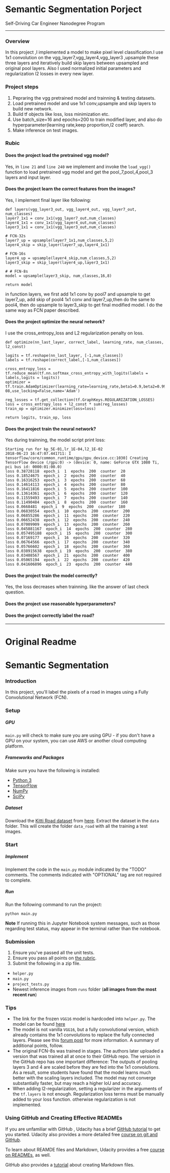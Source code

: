 # Semantic Segmentation Porject
Self-Driving Car Engineer Nanodegree Program

---
### Overview
In this project ,I implemented a model to make pixel level classification.I use 1x1 convolution on the vgg_layer7,vgg_layer4,vgg_layer3 ,upsample these three layers and iteratively build skip layers between upsampled and original pool layers. Also I used normalized initial parameters and regularization l2 losses in every new layer.

### Project steps
1. Pepraring the vgg pretrained model and  trainning & testing datasets.
2. Load pretrained model and use 1x1 conv,upsample and skip layers to build new network.
3. Build tf objects like loss, loss minimization etc.
4. Use batch_size=16 and epochs=200 to train modified layer, and also do hyperparameter(learning rate,keep proportion,l2 coeff) search.
5. Make inference on test images.

### Rubic
#### Does the project load the pretrained vgg model?
Yes, in `line 21` and `line 240` we implement and invoke the `load_vgg()` function to load pretrained vgg model and get the pool_7,pool_4,pool_3 layers and input layer.  
#### Does the project learn the correct features from the images?
Yes, I implement final layer like following:

    def layers(vgg_layer3_out, vgg_layer4_out, vgg_layer7_out, num_classes)
    layer7_1x1 = conv_1x1(vgg_layer7_out,num_classes)
    layer4_1x1 = conv_1x1(vgg_layer4_out,num_classes)
    layer3_1x1 = conv_1x1(vgg_layer3_out,num_classes)

    # FCN-32s
    layer7_up = upsample(layer7_1x1,num_classes,5,2) 
    layer4_skip = skip_layer(layer7_up,layer4_1x1)

    # FCN-16s
    layer4_up = upsample(layer4_skip,num_classes,5,2)
    layer3_skip = skip_layer(layer4_up,layer3_1x1)

    # # FCN-8s
    model = upsample(layer3_skip, num_classes,16,8)
    
    return model

in function layers, we first add 1x1 conv by pool7 and upsample to get layer7_up, add skip of pool4 1x1 conv and layer7_up,then do the same to pool4, then do upsample to layer3_skip to get final modified model. I do the same way as FCN paper described.

#### Does the project optimize the neural network?
I use the cross_entropy_loss and L2 regularization penalty on loss.

    def optimize(nn_last_layer, correct_label, learning_rate, num_classes, l2_const)

    logits = tf.reshape(nn_last_layer, [-1,num_classes])
    labels = tf.reshape(correct_label,[-1,num_classes])
    
    cross_entropy_loss = tf.reduce_mean(tf.nn.softmax_cross_entropy_with_logits(labels = labels,logits = logits))
    optimizer = tf.train.AdamOptimizer(learning_rate=learning_rate,beta1=0.9,beta2=0.999,epsilon=1e-08,use_locking=False,name='Adam')
    
    reg_losses = tf.get_collection(tf.GraphKeys.REGULARIZATION_LOSSES)
    loss = cross_entropy_loss + l2_const * sum(reg_losses)
    train_op = optimizer.minimize(loss=loss)
    
    return logits, train_op, loss
    
#### Does the project train the neural network?
Yes during trainning, the model script print loss:

    Starting run for kp_5E-01,lr_1E-04,l2_1E-02
    2018-06-23 16:47:07.441711: I tensorflow/core/common_runtime/gpu/gpu_device.cc:1030] Creating TensorFlow device (/gpu:0) -> (device: 0, name: GeForce GTX 1080 Ti, pci bus id: 0000:01:00.0)
    loss 0.38728118  epoch_i  1  epochs  200  counter  20
    loss 0.18524675  epoch_i  2  epochs  200  counter  40
    loss 0.16316253  epoch_i  3  epochs  200  counter  60
    loss 0.14614113  epoch_i  4  epochs  200  counter  80
    loss 0.16411816  epoch_i  5  epochs  200  counter  100
    loss 0.13614361  epoch_i  6  epochs  200  counter  120
    loss 0.11559493  epoch_i  7  epochs  200  counter  140
    loss 0.11490484  epoch_i  8  epochs  200  counter  160
    loss 0.0668481  epoch_i  9  epochs  200  counter  180
    loss 0.06830554  epoch_i  10  epochs  200  counter  200
    loss 0.06855286  epoch_i  11  epochs  200  counter  220
    loss 0.06652438  epoch_i  12  epochs  200  counter  240
    loss 0.07009909  epoch_i  13  epochs  200  counter  260
    loss 0.045881167  epoch_i  14  epochs  200  counter  280
    loss 0.057495188  epoch_i  15  epochs  200  counter  300
    loss 0.07169177  epoch_i  16  epochs  200  counter  320
    loss 0.06764566  epoch_i  17  epochs  200  counter  340
    loss 0.05766602  epoch_i  18  epochs  200  counter  360
    loss 0.038915638  epoch_i  19  epochs  200  counter  380
    loss 0.03408567  epoch_i  21  epochs  200  counter  400
    loss 0.05065194  epoch_i  22  epochs  200  counter  420
    loss 0.041606896  epoch_i  23  epochs  200  counter  440


#### Does the project train the model correctly?
Yes, the loss decreases when trainning. like the answer of last check question.
    
#### Does the project use reasonable hyperparameters?



#### Does the project correctly label the road?


---
# Original Readme
# Semantic Segmentation
### Introduction
In this project, you'll label the pixels of a road in images using a Fully Convolutional Network (FCN).

### Setup
##### GPU
`main.py` will check to make sure you are using GPU - if you don't have a GPU on your system, you can use AWS or another cloud computing platform.
##### Frameworks and Packages
Make sure you have the following is installed:
 - [Python 3](https://www.python.org/)
 - [TensorFlow](https://www.tensorflow.org/)
 - [NumPy](http://www.numpy.org/)
 - [SciPy](https://www.scipy.org/)
##### Dataset
Download the [Kitti Road dataset](http://www.cvlibs.net/datasets/kitti/eval_road.php) from [here](http://www.cvlibs.net/download.php?file=data_road.zip).  Extract the dataset in the `data` folder.  This will create the folder `data_road` with all the training a test images.

### Start
##### Implement
Implement the code in the `main.py` module indicated by the "TODO" comments.
The comments indicated with "OPTIONAL" tag are not required to complete.
##### Run
Run the following command to run the project:
```
python main.py
```
**Note** If running this in Jupyter Notebook system messages, such as those regarding test status, may appear in the terminal rather than the notebook.

### Submission
1. Ensure you've passed all the unit tests.
2. Ensure you pass all points on [the rubric](https://review.udacity.com/#!/rubrics/989/view).
3. Submit the following in a zip file.
 - `helper.py`
 - `main.py`
 - `project_tests.py`
 - Newest inference images from `runs` folder  (**all images from the most recent run**)
 
 ### Tips
- The link for the frozen `VGG16` model is hardcoded into `helper.py`.  The model can be found [here](https://s3-us-west-1.amazonaws.com/udacity-selfdrivingcar/vgg.zip)
- The model is not vanilla `VGG16`, but a fully convolutional version, which already contains the 1x1 convolutions to replace the fully connected layers. Please see this [forum post](https://discussions.udacity.com/t/here-is-some-advice-and-clarifications-about-the-semantic-segmentation-project/403100/8?u=subodh.malgonde) for more information.  A summary of additional points, follow. 
- The original FCN-8s was trained in stages. The authors later uploaded a version that was trained all at once to their GitHub repo.  The version in the GitHub repo has one important difference: The outputs of pooling layers 3 and 4 are scaled before they are fed into the 1x1 convolutions.  As a result, some students have found that the model learns much better with the scaling layers included. The model may not converge substantially faster, but may reach a higher IoU and accuracy. 
- When adding l2-regularization, setting a regularizer in the arguments of the `tf.layers` is not enough. Regularization loss terms must be manually added to your loss function. otherwise regularization is not implemented.
 
### Using GitHub and Creating Effective READMEs
If you are unfamiliar with GitHub , Udacity has a brief [GitHub tutorial](http://blog.udacity.com/2015/06/a-beginners-git-github-tutorial.html) to get you started. Udacity also provides a more detailed free [course on git and GitHub](https://www.udacity.com/course/how-to-use-git-and-github--ud775).

To learn about REAMDE files and Markdown, Udacity provides a free [course on READMEs](https://www.udacity.com/courses/ud777), as well. 

GitHub also provides a [tutorial](https://guides.github.com/features/mastering-markdown/) about creating Markdown files.
